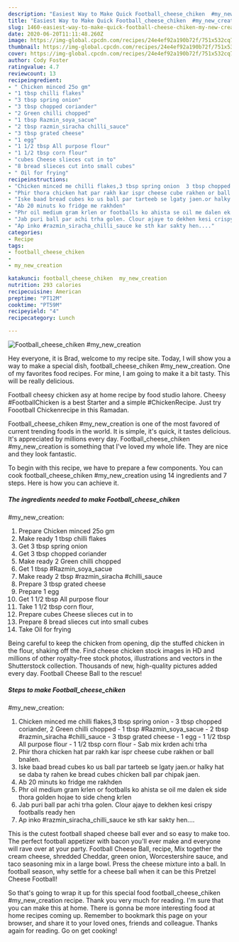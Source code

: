 ```yaml
---
description: "Easiest Way to Make Quick Football_cheese_chiken  #my_new_creation"
title: "Easiest Way to Make Quick Football_cheese_chiken  #my_new_creation"
slug: 1460-easiest-way-to-make-quick-football-cheese-chiken-my-new-creation
date: 2020-06-20T11:11:48.260Z
image: https://img-global.cpcdn.com/recipes/24e4ef92a190b72f/751x532cq70/football_cheese_chiken-my_new_creation-recipe-main-photo.jpg
thumbnail: https://img-global.cpcdn.com/recipes/24e4ef92a190b72f/751x532cq70/football_cheese_chiken-my_new_creation-recipe-main-photo.jpg
cover: https://img-global.cpcdn.com/recipes/24e4ef92a190b72f/751x532cq70/football_cheese_chiken-my_new_creation-recipe-main-photo.jpg
author: Cody Foster
ratingvalue: 4.7
reviewcount: 13
recipeingredient:
- " Chicken minced 25o gm"
- "1 tbsp chilli flakes"
- "3 tbsp spring onion"
- "3 tbsp chopped coriander"
- "2 Green chilli chopped"
- "1 tbsp Razmin_soya_sacue"
- "2 tbsp razmin_siracha chilli_sauce"
- "3 tbsp grated cheese"
- "1 egg"
- "1 1/2 tbsp All purpose flour"
- "1 1/2 tbsp corn flour"
- "cubes Cheese slieces cut in to"
- "8 bread slieces cut into small cubes"
- " Oil for frying"
recipeinstructions:
- "Chicken minced me chilli flakes,3 tbsp spring onion  3 tbsp chopped coriander, 2 Green chilli chopped 1 tbsp #Razmin_soya_sacue 2 tbsp #razmin_siracha #chilli_sauce 3 tbsp grated cheese 1 egg 1 1/2 tbsp All purpose flour 1 1/2 tbsp corn flour Sab mix krden achi trha"
- "Phir thora chicken hat par rakh kar ispr cheese cube rakhen or ball bnalen."
- "Iske baad bread cubes ko us ball par tarteeb se lgaty jaen.or halky hat se daba ty rahen ke bread cubes chicken ball par chipak jaen."
- "Ab 20 minuts ko fridge me rakhden"
- "Phr oil medium gram krlen or footballs ko ahista se oil me dalen ek side thora golden hojae to side cheng krlen"
- "Jab puri ball par achi trha golen. Clour ajaye to dekhen kesi crispy footballs ready hen"
- "Ap inko #razmin_siracha_chilli_sauce ke sth kar sakty hen...."
categories:
- Recipe
tags:
- football_cheese_chiken
- 
- my_new_creation

katakunci: football_cheese_chiken  my_new_creation 
nutrition: 293 calories
recipecuisine: American
preptime: "PT12M"
cooktime: "PT59M"
recipeyield: "4"
recipecategory: Lunch

---
```



![Football_cheese_chiken
 #my_new_creation](https://img-global.cpcdn.com/recipes/24e4ef92a190b72f/751x532cq70/football_cheese_chiken-my_new_creation-recipe-main-photo.jpg)

Hey everyone, it is Brad, welcome to my recipe site. Today, I will show you a way to make a special dish, football_cheese_chiken
 #my_new_creation. One of my favorites food recipes. For mine, I am going to make it a bit tasty. This will be really delicious.

Football cheesy chicken asy at home recipe by food studio lahore. Cheesy #FootballChicken is a best Starter and a simple #ChickenRecipe. Just try Foootball Chickenrecipe in this Ramadan.

Football_cheese_chiken
 #my_new_creation is one of the most favored of current trending foods in the world. It is simple, it's quick, it tastes delicious. It's appreciated by millions every day. Football_cheese_chiken
 #my_new_creation is something that I've loved my whole life. They are nice and they look fantastic.


To begin with this recipe, we have to prepare a few components. You can cook football_cheese_chiken
 #my_new_creation using 14 ingredients and 7 steps. Here is how you can achieve it.

<!--inarticleads1-->

##### The ingredients needed to make Football_cheese_chiken
 #my_new_creation:

1. Prepare  Chicken minced 25o gm
1. Make ready 1 tbsp chilli flakes
1. Get 3 tbsp spring onion
1. Get 3 tbsp chopped coriander
1. Make ready 2 Green chilli chopped
1. Get 1 tbsp #Razmin_soya_sacue
1. Make ready 2 tbsp #razmin_siracha #chilli_sauce
1. Prepare 3 tbsp grated cheese
1. Prepare 1 egg
1. Get 1 1/2 tbsp All purpose flour
1. Take 1 1/2 tbsp corn flour,
1. Prepare cubes Cheese slieces cut in to
1. Prepare 8 bread slieces cut into small cubes
1. Take  Oil for frying


Being careful to keep the chicken from opening, dip the stuffed chicken in the flour, shaking off the. Find cheese chicken stock images in HD and millions of other royalty-free stock photos, illustrations and vectors in the Shutterstock collection. Thousands of new, high-quality pictures added every day. Football Cheese Ball to the rescue! 

<!--inarticleads2-->

##### Steps to make Football_cheese_chiken
 #my_new_creation:

1. Chicken minced me chilli flakes,3 tbsp spring onion -  3 tbsp chopped coriander, 2 Green chilli chopped - 1 tbsp #Razmin_soya_sacue - 2 tbsp #razmin_siracha #chilli_sauce - 3 tbsp grated cheese - 1 egg - 1 1/2 tbsp All purpose flour - 1 1/2 tbsp corn flour - Sab mix krden achi trha
1. Phir thora chicken hat par rakh kar ispr cheese cube rakhen or ball bnalen.
1. Iske baad bread cubes ko us ball par tarteeb se lgaty jaen.or halky hat se daba ty rahen ke bread cubes chicken ball par chipak jaen.
1. Ab 20 minuts ko fridge me rakhden
1. Phr oil medium gram krlen or footballs ko ahista se oil me dalen ek side thora golden hojae to side cheng krlen
1. Jab puri ball par achi trha golen. Clour ajaye to dekhen kesi crispy footballs ready hen
1. Ap inko #razmin_siracha_chilli_sauce ke sth kar sakty hen....


This is the cutest football shaped cheese ball ever and so easy to make too. The perfect football appetizer with bacon you&#39;ll ever make and everyone will rave over at your party. Football Cheese Ball, recipe, Mix together the cream cheese, shredded Cheddar, green onion, Worcestershire sauce, and taco seasoning mix in a large bowl. Press the cheese mixture into a ball. In football season, why settle for a cheese ball when it can be this Pretzel Cheese Football! 

So that's going to wrap it up for this special food football_cheese_chiken
 #my_new_creation recipe. Thank you very much for reading. I'm sure that you can make this at home. There is gonna be more interesting food at home recipes coming up. Remember to bookmark this page on your browser, and share it to your loved ones, friends and colleague. Thanks again for reading. Go on get cooking!
